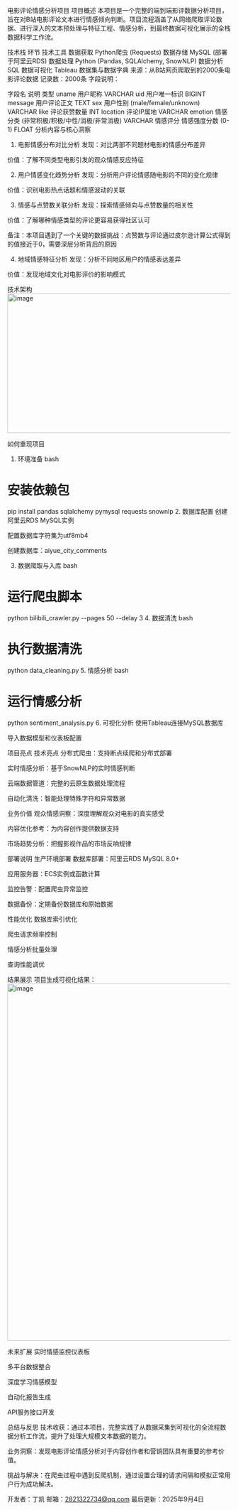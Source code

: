  电影评论情感分析项目
 项目概述
本项目是一个完整的端到端影评数据分析项目，旨在对B站电影评论文本进行情感倾向判断。项目流程涵盖了从网络爬取评论数据、进行深入的文本预处理与特征工程、情感分析，到最终数据可视化展示的全栈数据科学工作流。

 技术栈
环节	技术工具
数据获取	Python爬虫 (Requests)
数据存储	MySQL (部署于阿里云RDS)
数据处理	Python (Pandas, SQLAlchemy, SnowNLP)
数据分析	SQL
数据可视化	Tableau
 数据集与数据字典
来源：从B站网页爬取到的2000条电影评论数据
记录数：2000条
字段说明：

字段名	说明	类型
uname	用户昵称	VARCHAR
uid	用户唯一标识	BIGINT
message	用户评论正文	TEXT
sex 	用户性别 (male/female/unknown)	VARCHAR
like	评论获赞数量	INT
location	评论IP属地	VARCHAR
emotion	情感分类 (非常积极/积极/中性/消极/非常消极)	VARCHAR
情感评分	情感强度分数 (0-1)	FLOAT
 分析内容与核心洞察
1. 电影情感分布对比分析
发现：对比两部不同题材电影的情感分布差异

价值：了解不同类型电影引发的观众情感反应特征

2. 用户情感变化趋势分析
发现：分析用户评论情感随电影的不同的变化规律

价值：识别电影热点话题和情感波动的关联

3. 情感与点赞数关联分析
发现：探索情感倾向与点赞数量的相关性

价值：了解哪种情感类型的评论更容易获得社区认可

备注：本项目遇到了一个关键的数据挑战：点赞数与评论通过皮尔逊计算公式得到的值接近于0，需要深层分析背后的原因

4. 地域情感特征分析
发现：分析不同地区用户的情感表达差异

价值：发现地域文化对电影评价的影响模式

 技术架构
<img width="1175" height="314" alt="image" src="https://github.com/user-attachments/assets/730e6f80-0f91-40d7-bfd9-cc557099fccc" />


 如何重现项目
1. 环境准备
bash
# 安装依赖包
pip install pandas sqlalchemy pymysql requests snownlp
2. 数据库配置
创建阿里云RDS MySQL实例

配置数据库字符集为utf8mb4

创建数据库：aiyue_city_comments

3. 数据爬取与入库
bash
# 运行爬虫脚本
python bilibili_crawler.py --pages 50 --delay 3
4. 数据清洗
bash
# 执行数据清洗
python data_cleaning.py
5. 情感分析
bash
# 运行情感分析
python sentiment_analysis.py
6. 可视化分析
使用Tableau连接MySQL数据库

导入数据模型和仪表板配置

 项目亮点
技术亮点
分布式爬虫：支持断点续爬和分布式部署

实时情感分析：基于SnowNLP的实时情感判断

云端数据管道：完整的云原生数据处理流程

自动化清洗：智能处理特殊字符和异常数据

业务价值
观众情感洞察：深度理解观众对电影的真实感受

内容优化参考：为内容创作提供数据支持

市场趋势分析：把握影视作品的市场反响规律

 部署说明
生产环境部署
数据库部署：阿里云RDS MySQL 8.0+

应用服务器：ECS实例或函数计算

监控告警：配置爬虫异常监控

数据备份：定期备份数据库和原始数据

性能优化
数据库索引优化

爬虫请求频率控制

情感分析批量处理

查询性能调优

 结果展示
项目生成可视化结果：
<img width="996" height="804" alt="image" src="https://github.com/user-attachments/assets/fe36b902-029b-4d60-9bb9-b8eede410dc3" />


 未来扩展
实时情感监控仪表板

多平台数据整合

深度学习情感模型

自动化报告生成

API服务接口开发

 总结与反思
技术收获：通过本项目，完整实践了从数据采集到可视化的全流程数据分析工作流，提升了处理大规模文本数据的能力。

业务洞察：发现电影评论情感分析对于内容创作者和营销团队具有重要的参考价值。

挑战与解决：在爬虫过程中遇到反爬机制，通过设置合理的请求间隔和模拟正常用户行为成功解决。

开发者：丁凯
邮箱：2821322734@qq.com
最后更新：2025年9月4日
